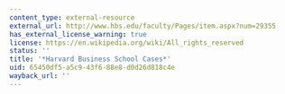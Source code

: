 ```yaml
---
content_type: external-resource
external_url: http://www.hbs.edu/faculty/Pages/item.aspx?num=29355
has_external_license_warning: true
license: https://en.wikipedia.org/wiki/All_rights_reserved
status: ''
title: '*Harvard Business School Cases*'
uid: 65450df5-a5c9-43f6-88e8-d0d26d818c4e
wayback_url: ''
---
```

